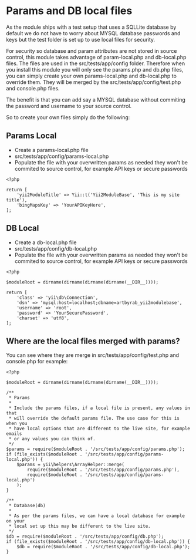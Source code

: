 # Params and DB local files

As the module ships with a test setup that uses a SQLLite database by default we do not have to worry about MYSQL database passwords and keys but the test folder is set up to use local files for security.

For security so database and param attributes are not stored in source control, this module takes advantage of param-local.php and db-local.php files. The files are used in the src/tests/app/config folder. Therefore when you install this module you will only see the params.php and db.php files, you can simply create your own params-local.php and db-local.php to override them. They will be merged by the src/tests/app/config/test.php and console.php files.

The benefit is that you can add say a MYSQL database without commiting the password and username to your source control.

So to create your own files simply do the following:

## Params Local

* Create a params-local.php file
* src/tests/app/config/params-local.php
* Populate the file with your overwritten params as needed they won't be commited to source control, for example API keys or secure passwords

```
<?php

return [
    'yii2ModuleTitle' => Yii::t('Yii2ModuleBase', 'This is my site title'),
    'bingMapsKey' => 'YourAPIKeyHere',
];

```

## DB Local

* Create a db-local.php file
* src/tests/app/config/db-local.php
* Populate the file with your overwritten params as needed they won't be commited to source control, for example API keys or secure passwords

```
<?php

$moduleRoot = dirname(dirname(dirname(dirname(__DIR__))));

return [
    'class' => 'yii\db\Connection',
    'dsn' => 'mysql:host=localhost;dbname=artbyrab_yii2modulebase',
    'username' => 'root',
    'password' => 'YourSecurePassword',
    'charset' => 'utf8',
];

```

## Where are the local files merged with params?

You can see where they are merge in src/tests/app/config/test.php and console.php for example:
```
<?php

$moduleRoot = dirname(dirname(dirname(dirname(__DIR__))));

/**
 * Params
 *
 * Include the params files, if a local file is present, any values in that
 * will override the default params file. The use case for this is when you
 * have local options that are different to the live site, for example emails
 * or any values you can think of.
 */
$params = require($moduleRoot . '/src/tests/app/config/params.php');
if (file_exists($moduleRoot . '/src/tests/app/config/params-local.php')) {
    $params = yii\helpers\ArrayHelper::merge(
        require($moduleRoot . '/src/tests/app/config/params.php'),
        require($moduleRoot . '/src/tests/app/config/params-local.php')
    );
}

/**
 * Database(db)
 *
 * As per the params files, we can have a local database for example on your
 * local set up this may be different to the live site.
 */
$db = require($moduleRoot . '/src/tests/app/config/db.php');
if (file_exists($moduleRoot . '/src/tests/app/config/db-local.php')) {
    $db = require($moduleRoot . '/src/tests/app/config/db-local.php');
}

```

